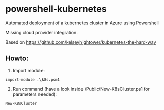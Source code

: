 # powershell-kubernetes
Automated deployment of a kubernetes cluster in Azure using Powershell

Missing cloud provider integration.

Based on https://github.com/kelseyhightower/kubernetes-the-hard-way


## Howto:
1. Import module:
```
import-module .\k8s.psm1
```
2. Run command (have a look inside \Public\New-K8sCluster.ps1 for parameters needed):
```
New-K8sCluster
```
